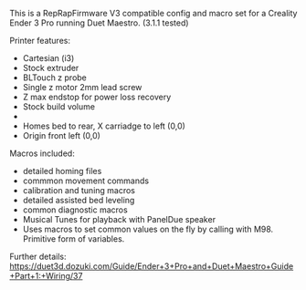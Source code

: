 This is a RepRapFirmware V3 compatible config and macro set for a Creality Ender 3 Pro running Duet Maestro. (3.1.1 tested)

Printer features:
- Cartesian (i3)
- Stock extruder
- BLTouch z probe
- Single z motor 2mm lead screw
- Z max endstop for power loss recovery
- Stock build volume
- 
- Homes bed to rear, X carriadge to left (0,0)
- Origin front left (0,0)

Macros included:
- detailed homing files
- commmon movement commands
- calibration and tuning macros
- detailed assisted bed leveling
- common diagnostic macros
- Musical Tunes for playback with PanelDue speaker
- Uses macros to set common values on the fly by calling with M98. Primitive form of variables.

Further details: https://duet3d.dozuki.com/Guide/Ender+3+Pro+and+Duet+Maestro+Guide+Part+1:+Wiring/37
